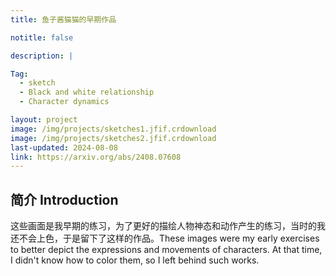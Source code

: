 ```yaml
---
title: 鱼子酱猫猫的早期作品

notitle: false

description: |

Tag:
  - sketch
  - Black and white relationship
  - Character dynamics

layout: project
image: /img/projects/sketches1.jfif.crdownload
image: /img/projects/sketches2.jfif.crdownload
last-updated: 2024-08-08
link: https://arxiv.org/abs/2408.07608
---
```


## 简介 Introduction
这些画面是我早期的练习，为了更好的描绘人物神态和动作产生的练习，当时的我还不会上色，于是留下了这样的作品。These images were my early exercises to better depict the expressions and movements of characters. At that time, I didn't know how to color them, so I left behind such works.
